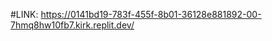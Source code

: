 #LINK: 
[https://0141bd19-783f-455f-8b01-36128e881892-00-7hmq8hw10fb7.kirk.replit.dev/
](https://eris-company.github.io/CapyCom-WebSite/)
